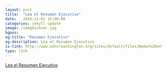 ```yaml
---
layout: post
title:  "Lea el Resumen Ejecutivo"
date:   2026-11-01 15:00:00
categories: jekyll update
image: /images/exec.jpg
bgpos:
og-title: "Resumen Ejecutivo"
og-description: Lea el Resumen Ejecutivo
is-link: http://www.unhcrwashington.org/sites/default/files/Women%20on%20the%20Run%20Executive%20Summary%20ENG%20for%20Web%20Nov%202015.pdf
type: link
---
```


<a href="{{ page.is-link }}" target="_blank">Lea el Resumen Ejecutivo</a>